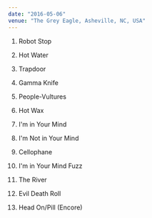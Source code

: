 ```yaml
---
date: "2016-05-06"
venue: "The Grey Eagle, Asheville, NC, USA"
---
```


 1. Robot Stop

 2. Hot Water

 3. Trapdoor

 4. Gamma Knife

 5. People-Vultures

 6. Hot Wax

 7. I'm in Your Mind

 8. I'm Not in Your Mind

 9. Cellophane

10. I'm in Your Mind Fuzz

11. The River

12. Evil Death Roll

13. Head On/Pill
    (Encore)



